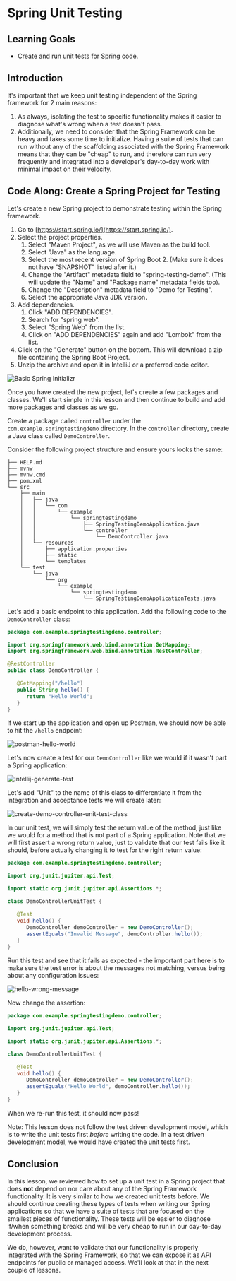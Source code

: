 # Spring Unit Testing

## Learning Goals

- Create and run unit tests for Spring code.

## Introduction

It's important that we keep unit testing independent of the Spring framework for
2 main reasons:

1. As always, isolating the test to specific functionality makes it easier to
   diagnose what's wrong when a test doesn't pass.
2. Additionally, we need to consider that the Spring Framework can be heavy and
   takes some time to initialize. Having a suite of tests that can run without
   any of the scaffolding associated with the Spring Framework means that they
   can be "cheap" to run, and therefore can run very frequently and integrated
   into a developer's day-to-day work with minimal impact on their velocity.

## Code Along: Create a Spring Project for Testing

Let's create a new Spring project to demonstrate testing within the Spring framework.

1. Go to [https://start.spring.io/](https://start.spring.io/).
2. Select the project properties.
   1. Select "Maven Project", as we will use Maven as the build tool.
   2. Select "Java" as the language.
   3. Select the most recent version of Spring Boot 2. (Make sure it does not
      have "SNAPSHOT" listed after it.)
   4. Change the "Artifact" metadata field to "spring-testing-demo". (This
      will update the "Name" and "Package name" metadata fields too).
   5. Change the "Description" metadata field to "Demo for Testing".
   6. Select the appropriate Java JDK version.
3. Add dependencies.
   1. Click "ADD DEPENDENCIES".
   2. Search for "spring web".
   3. Select "Spring Web" from the list.
   4. Click on "ADD DEPENDENCIES" again and add "Lombok" from the list.
4. Click on the "Generate" button on the bottom. This will download a zip file
   containing the Spring Boot Project.
5. Unzip the archive and open it in IntelliJ or a preferred code editor.

![Basic Spring Initializr](https://curriculum-content.s3.amazonaws.com/spring-mod-2/testing/spring-initializr-testing-project.png)

Once you have created the new project, let's create a few packages and classes.
We'll start simple in this lesson and then continue to build and add more
packages and classes as we go.

Create a package called `controller` under the `com.example.springtestingdemo`
directory. In the `controller` directory, create a Java class called
`DemoController`.

Consider the following project structure and ensure yours looks the same:

```text
├── HELP.md
├── mvnw
├── mvnw.cmd
├── pom.xml
└── src
    ├── main
    │   ├── java
    │   │   └── com
    │   │       └── example
    │   │           └── springtestingdemo
    │   │               ├── SpringTestingDemoApplication.java
    │   │               └── controller
    │   │                   └── DemoController.java
    │   └── resources
    │       ├── application.properties
    │       ├── static
    │       └── templates
    └── test
        └── java
            └── org
                └── example
                    └── springtestingdemo
                        └── SpringTestingDemoApplicationTests.java
```

Let's add a basic endpoint to this application. Add the following code to the
`DemoController` class:

```java
package com.example.springtestingdemo.controller;

import org.springframework.web.bind.annotation.GetMapping;
import org.springframework.web.bind.annotation.RestController;

@RestController
public class DemoController {

   @GetMapping("/hello")
   public String hello() {
      return "Hello World";
   }
}
```

If we start up the application and open up Postman, we should now be able to hit
the `/hello` endpoint:

![postman-hello-world](https://curriculum-content.s3.amazonaws.com/spring-mod-2/testing/postman-hello-world.png)

Let's now create a test for our `DemoController` like we would if it wasn't
part a Spring application:

![intellij-generate-test](https://curriculum-content.s3.amazonaws.com/spring-mod-2/testing/intellij-generate-test.png)

Let's add "Unit" to the name of this class to differentiate it from the
integration and acceptance tests we will create later:

![create-demo-controller-unit-test-class](https://curriculum-content.s3.amazonaws.com/spring-mod-2/testing/intellij-create-demo-controller-unit-test-class.png)

In our unit test, we will simply test the return value of the method, just like
we would for a method that is not part of a Spring application. Note that we
will first assert a wrong return value, just to validate that our test fails
like it should, before actually changing it to test for the right return value:

```java
package com.example.springtestingdemo.controller;

import org.junit.jupiter.api.Test;

import static org.junit.jupiter.api.Assertions.*;

class DemoControllerUnitTest {

   @Test
   void hello() {
      DemoController demoController = new DemoController();
      assertEquals("Invalid Message", demoController.hello());
   }
}
```

Run this test and see that it fails as expected - the important part here is to
make sure the test error is about the messages not matching, versus being about
any configuration issues:

![hello-wrong-message](https://curriculum-content.s3.amazonaws.com/spring-mod-2/testing/test-fail-1.png)

Now change the assertion:

```java
package com.example.springtestingdemo.controller;

import org.junit.jupiter.api.Test;

import static org.junit.jupiter.api.Assertions.*;

class DemoControllerUnitTest {

   @Test
   void hello() {
      DemoController demoController = new DemoController();
      assertEquals("Hello World", demoController.hello());
   }
}
```

When we re-run this test, it should now pass!

Note: This lesson does not follow the test driven development model, which is to
write the unit tests first _before_ writing the code. In a test driven
development model, we would have created the unit tests first.

## Conclusion

In this lesson, we reviewed how to set up a unit test in a Spring project that
does **not** depend on nor care about any of the Spring Framework functionality.
It is very similar to how we created unit tests before. We should continue
creating these types of tests when writing our Spring applications so that we
have a suite of tests that are focused on the smallest pieces of functionality.
These tests will be easier to diagnose if/when something breaks and will be very
cheap to run in our day-to-day development process.

We do, however, want to validate that our functionality is properly integrated
with the Spring Framework, so that we can expose it as API endpoints for public
or managed access. We'll look at that in the next couple of lessons.
